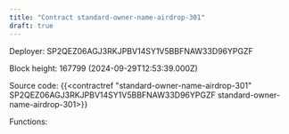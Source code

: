 ```yaml
---
title: "Contract standard-owner-name-airdrop-301"
draft: true
---
```

Deployer: SP2QEZ06AGJ3RKJPBV14SY1V5BBFNAW33D96YPGZF


 



Block height: 167799 (2024-09-29T12:53:39.000Z)

Source code: {{<contractref "standard-owner-name-airdrop-301" SP2QEZ06AGJ3RKJPBV14SY1V5BBFNAW33D96YPGZF standard-owner-name-airdrop-301>}}

Functions:


